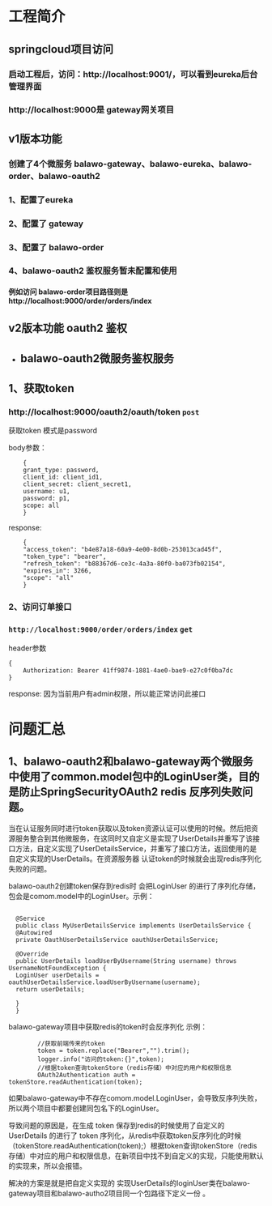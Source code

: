 # 工程简介
## springcloud项目访问

### 启动工程后，访问：http://localhost:9001/，可以看到eureka后台管理界面
### http://localhost:9000是 gateway网关项目


## v1版本功能
### 创建了4个微服务 balawo-gateway、balawo-eureka、balawo-order、balawo-oauth2
### 1、配置了eureka
### 2、配置了 gateway
### 3、配置了 balawo-order
### 4、balawo-oauth2 鉴权服务暂未配置和使用

#### 例如访问 balawo-order项目路径则是 http://localhost:9000/order/orders/index


##  v2版本功能 oauth2 鉴权

* ## balawo-oauth2微服务鉴权服务

## 1、获取token

### http://localhost:9000/oauth2/oauth/token  `post`

获取token 模式是password

body参数：

```
    {
    grant_type: password,
    client_id: client_id1,
    client_secret: client_secret1,
    username: u1,
    password: p1,
    scope: all
    }
```

response:

```
    {
    "access_token": "b4e87a18-60a9-4e00-8d0b-253013cad45f",
    "token_type": "bearer",
    "refresh_token": "b88367d6-ce3c-4a3a-80f0-ba073fb02154",
    "expires_in": 3266,
    "scope": "all"
    }
```

### 2、访问订单接口

### `http://localhost:9000/order/orders/index` `get`

header参数

```
{
    Authorization: Bearer 41ff9874-1881-4ae0-bae9-e27c0f0ba7dc
}
```

response: 因为当前用户有admin权限，所以能正常访问此接口


# 问题汇总

## 1、balawo-oauth2和balawo-gateway两个微服务中使用了common.model包中的LoginUser类，目的是防止SpringSecurityOAuth2 redis 反序列失败问题。

当在认证服务同时进行token获取以及token资源认证可以使用的时候。然后把资源服务整合到其他微服务，在这同时又自定义是实现了UserDetails并重写了该接口方法，自定义实现了UserDetailsService，并重写了接口方法，返回使用的是自定义实现的UserDetails。在资源服务器
认证token的时候就会出现redis序列化失败的问题。

balawo-oauth2创建token保存到redis时 会把LoginUser 的进行了序列化存储，包会是comom.model中的LoginUser。示例：
```

  @Service
  public class MyUserDetailsService implements UserDetailsService {
  @Autowired
  private OauthUserDetailsService oauthUserDetailsService;
  
  @Override
  public UserDetails loadUserByUsername(String username) throws UsernameNotFoundException {
  LoginUser userDetails = oauthUserDetailsService.loadUserByUsername(username);
  return userDetails;
  
  }
  }
```

balawo-gateway项目中获取redis的token时会反序列化 示例：
```
        //获取前端传来的token
        token = token.replace("Bearer","").trim();
        logger.info("访问的token:{}",token);
        //根据token查询tokenStore（redis存储）中对应的用户和权限信息
        OAuth2Authentication auth = tokenStore.readAuthentication(token);
```

如果balawo-gateway中不存在comom.model.LoginUser，会导致反序列失败，所以两个项目中都要创建同包名下的LoginUser。

导致问题的原因是，在生成 token 保存到redis的时候使用了自定义的 UserDetails 的进行了 token 序列化，从redis中获取token反序列化的时候（tokenStore.readAuthentication(token);）根据token查询tokenStore（redis存储）中对应的用户和权限信息，在新项目中找不到自定义的实现，只能使用默认的实现来，所以会报错。 

解决的方案是就是把自定义实现的 实现UserDetails的loginUser类在balawo-gateway项目和balawo-autho2项目同一个包路径下定义一份 。
